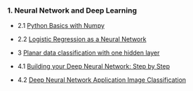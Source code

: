 ###  1. Neural Network and Deep Learning

 - 2.1 [Python Basics with Numpy](http://nbviewer.jupyter.org/github/mohammadshadan/DeepLearningSpecialization/blob/master/1.%20Neural%20Network%20and%20Deep%20Learning/Week%201/Assignment%20-%20Week%201/Python%20Basics%20with%20Numpy/Python%20Basics%20With%20Numpy%20v3.ipynb)

 - 2.2 [Logistic Regression as a Neural Network](http://nbviewer.jupyter.org/github/mohammadshadan/DeepLearningSpecialization/blob/master/1.%20Neural%20Network%20and%20Deep%20Learning/Week%201/Assignment%20-%20Week%201/Logistic%20Regression%20as%20a%20Neural%20Network/Logistic%20Regression%20with%20a%20Neural%20Network%20mindset%20v5.ipynb)

 - 3 [Planar data classification with one hidden layer](http://nbviewer.jupyter.org/github/mohammadshadan/DeepLearningSpecialization/blob/master/1.%20Neural%20Network%20and%20Deep%20Learning/Week%203/Assignment%20-%20Week%203/Planar%20data%20classification%20with%20one%20hidden%20layer/Planar%20data%20classification%20with%20one%20hidden%20layer%20v5.ipynb)
 
 -  4.1 [Building your Deep Neural Network: Step by Step](http://nbviewer.jupyter.org/github/mohammadshadan/DeepLearningSpecialization/blob/master/1.%20Neural%20Network%20and%20Deep%20Learning/Week%204/Assignment%20-%20Week%204/Building%20your%20Deep%20Neural%20Network%20-%20Step%20by%20Step/Building%20your%20Deep%20Neural%20Network%20-%20Step%20by%20Step%20v8.ipynb)
 
 - 4.2 [Deep Neural Network Application Image Classification](http://nbviewer.jupyter.org/github/mohammadshadan/DeepLearningSpecialization/tree/master/1.%20Neural%20Network%20and%20Deep%20Learning/Week%204/Assignment%20-%20Week%204/Deep%20Neural%20Network%20Application%20Image%20Classification/)